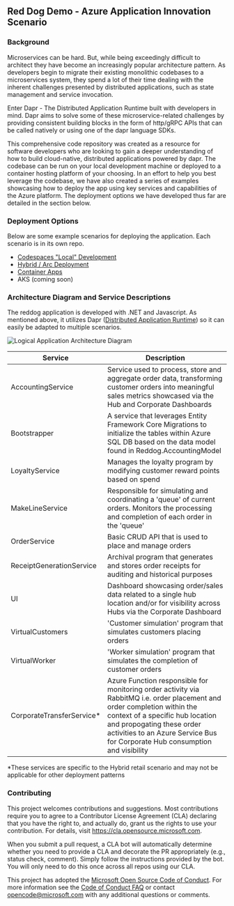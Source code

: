 ## Red Dog Demo - Azure Application Innovation Scenario

### Background

Microservices can be hard. But, while being exceedingly difficult to architect they have become an increasingly popular architecture pattern. As developers begin to migrate their existing monolithic codebases to a microservices system, they spend a lot of their time dealing with the inherent challenges presented by distributed applications, such as state management and service invocation.

Enter Dapr - The Distributed Application Runtime built with developers in mind. Dapr aims to solve some of these microservice-related challenges by providing consistent building blocks in the form of http/gRPC APIs that can be called natively or using one of the dapr language SDKs.

This comprehensive code repository was created as a resource for software developers who are looking to gain a deeper understanding of how to build cloud-native, distributed applications powered by dapr. The codebase can be run on your local development machine or deployed to a container hosting platform of your choosing. In an effort to help you best leverage the codebase, we have also created a series of examples showcasing how to deploy the app using key services and capabilities of the Azure platform. The deployment options we have developed thus far are detailed in the section below. 

### Deployment Options

Below are some example scenarios for deploying the application. Each scenario is in its own repo.

* [Codespaces "Local" Development](docs/local-dev.md)
* [Hybrid / Arc Deployment](https://github.com/Azure/reddog-hybrid-arc)
* [Container Apps](https://github.com/Azure/reddog-containerapps)
* AKS (coming soon)

### Architecture Diagram and Service Descriptions

The reddog application is developed with .NET and Javascript. As mentioned above, it utilizes Dapr ([Distributed Application Runtime](https://dapr.io)) so it can easily be adapted to multiple scenarios. 

![Logical Application Architecture Diagram](assets/reddog_code.png)


| Service          | Description                                                                                                 |
|------------------|-------------------------------------------------------------------------------------------------------------|                               
| AccountingService | Service used to process, store and aggregate order data, transforming customer orders into meaningful sales metrics showcased via the Hub and Corporate Dashboards |
| Bootstrapper | A service that leverages Entity Framework Core Migrations to initialize the tables within Azure SQL DB based on the data model found in Reddog.AccountingModel |
| LoyaltyService | Manages the loyalty program by modifying customer reward points based on spend |
| MakeLineService | Responsible for simulating and coordinating a 'queue' of current orders. Monitors the processing and completion of each order in the 'queue' 
| OrderService | Basic CRUD API that is used to place and manage orders |
| ReceiptGenerationService | Archival program that generates and stores order receipts for auditing and historical purposes  |
| UI | Dashboard showcasing order/sales data related to a single hub location and/or for visibility across Hubs via the Corporate Dashboard |
| VirtualCustomers | 'Customer simulation' program that simulates customers placing orders |
| VirtualWorker | 'Worker simulation' program that simulates the completion of customer orders |
| CorporateTransferService* | Azure Function responsible for monitoring order activity via RabbitMQ i.e. order placement and order completion within the context of a specific hub location and propogating these order activities to an Azure Service Bus for Corporate Hub consumption and visibility |

*These services are specific to the Hybrid retail scenario and may not be applicable for other deployment patterns 

### Contributing

This project welcomes contributions and suggestions.  Most contributions require you to agree to a
Contributor License Agreement (CLA) declaring that you have the right to, and actually do, grant us
the rights to use your contribution. For details, visit https://cla.opensource.microsoft.com.

When you submit a pull request, a CLA bot will automatically determine whether you need to provide
a CLA and decorate the PR appropriately (e.g., status check, comment). Simply follow the instructions
provided by the bot. You will only need to do this once across all repos using our CLA.

This project has adopted the [Microsoft Open Source Code of Conduct](https://opensource.microsoft.com/codeofconduct/).
For more information see the [Code of Conduct FAQ](https://opensource.microsoft.com/codeofconduct/faq/) or
contact [opencode@microsoft.com](mailto:opencode@microsoft.com) with any additional questions or comments.
